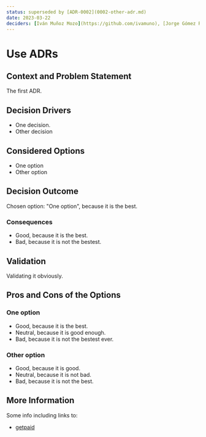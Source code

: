 ```yaml
---
status: superseded by [ADR-0002](0002-other-adr.md)
date: 2023-03-22
deciders: [Iván Muñoz Mozo](https://github.com/ivamuno), [Jorge Gómez Rivas](https://github.com/gomete)
---
```

# Use ADRs

## Context and Problem Statement

The first ADR.

## Decision Drivers

* One decision.
* Other decision

## Considered Options

* One option
* Other option

## Decision Outcome

Chosen option: "One option", because it is the best.

### Consequences

* Good, because it is the best.
* Bad, because it is not the bestest.

## Validation

Validating it obviously.

## Pros and Cons of the Options

### One option

* Good, because it is the best.
* Neutral, because it is good enough.
* Bad, because it is not the bestest ever.

### Other option

* Good, because it is good.
* Neutral, because it is not bad.
* Bad, because it is not the best.

## More Information

Some info including links to:

* [getpaid](https://getpaid.io)
